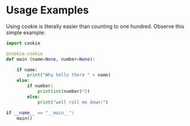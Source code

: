 
# Usage Examples #
Using cookie is literally easier than counting to one hundred. 
Observe this simple example:
```python
import cookie

@cookie.cookie
def main (name=None, number=None):

	if name: 
		print("Why hello there " + name)
	else: 
		if number:
			print(int(number)*2)
		else:
			print("well roll me down!")

if __name__ == "__main__":
	main()
```
